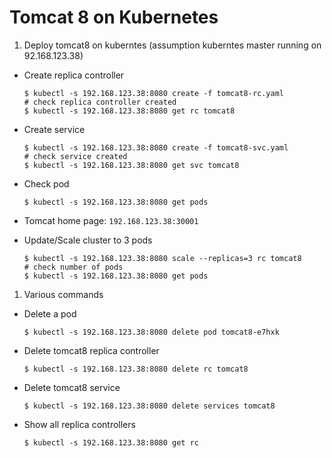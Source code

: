 # Tomcat 8 on Kubernetes

1. Deploy tomcat8 on kuberntes (assumption kuberntes master running on 92.168.123.38)
 * Create replica controller

    ```
    $ kubectl -s 192.168.123.38:8080 create -f tomcat8-rc.yaml
    # check replica controller created
    $ kubectl -s 192.168.123.38:8080 get rc tomcat8
    ```
 * Create service
 
    ```
    $ kubectl -s 192.168.123.38:8080 create -f tomcat8-svc.yaml
    # check service created
    $ kubectl -s 192.168.123.38:8080 get svc tomcat8
    ```
 * Check pod
 
    ```
    $ kubectl -s 192.168.123.38:8080 get pods
    ```
 * Tomcat home page: ```192.168.123.38:30001```
 * Update/Scale cluster to 3 pods
 
    ```
    $ kubectl -s 192.168.123.38:8080 scale --replicas=3 rc tomcat8
    # check number of pods
    $ kubectl -s 192.168.123.38:8080 get pods
    ```
1. Various commands
  * Delete a pod
 
    ```
    $ kubectl -s 192.168.123.38:8080 delete pod tomcat8-e7hxk
    ```
  * Delete tomcat8 replica controller
 
    ```
    $ kubectl -s 192.168.123.38:8080 delete rc tomcat8
    ```
  * Delete tomcat8 service
 
    ```
    $ kubectl -s 192.168.123.38:8080 delete services tomcat8
    ```
  * Show all replica controllers
 
    ```
    $ kubectl -s 192.168.123.38:8080 get rc 
    ```
